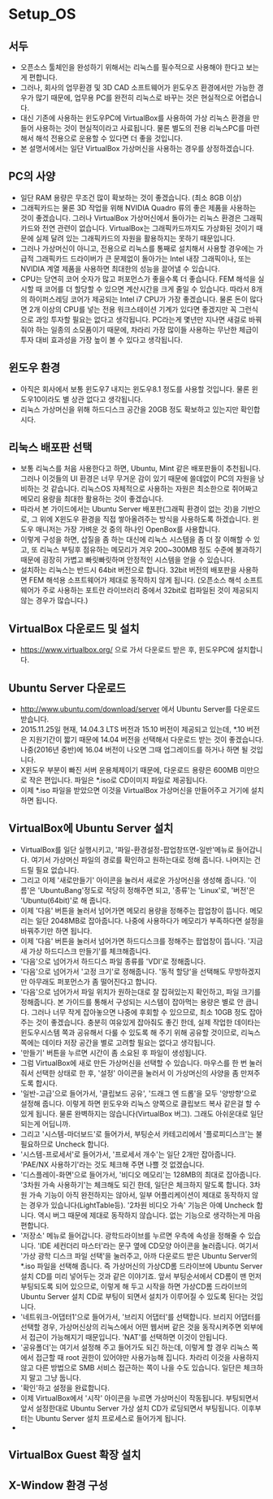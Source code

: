 # Setup_OS

## 서두
* 오픈소스 툴체인을 완성하기 위해서는 리눅스를 필수적으로 사용해야 한다고 보는게 편합니다.
* 그러나, 회사의 업무환경 및 3D CAD 소프트웨어가 윈도우즈 환경에서만 가능한 경우가 많기 때문에, 업무용 PC를 완전히 리눅스로 바꾸는 것은 현실적으로 어렵습니다.
* 대신 기존에 사용하는 윈도우PC에 VirtualBox를 사용하여 가상 리눅스 환경을 만들어 사용하는 것이 현실적이라고 사료됩니다.  물론 별도의 전용 리눅스PC를 마련해서 해석 전용으로 운용할 수 있다면 더 좋을 것입니다.
* 본 설명서에서는 일단 VirtualBox 가상머신을 사용하는 경우를 상정하겠습니다.

## PC의 사양
* 일단 RAM 용량은 무조건 많이 확보하는 것이 좋겠습니다.  (최소 8GB 이상)
* 그래픽카드는 물론 3D 작업을 위해 NVIDIA Quadro 류의 좋은 제품을 사용하는 것이 좋겠습니다.  그러나 VirtualBox 가상머신에서 돌아가는 리눅스 환경은 그래픽카드와 전연 관련이 없습니다.  VirtualBox는 그래픽카드까지도 가상화된 것이기 때문에 실제 달려 있는 그래픽카드의 자원을 활용하지는 못하기 때문입니다.
* 그러나 가상머신이 아니고, 전용으로 리눅스를 통째로 설치해서 사용할 경우에는 가급적 그래픽카드 드라이버가 큰 문제없이 돌아가는 Intel 내장 그래픽이나, 또는 NVIDIA 계열 제품을 사용하면 최대한의 성능을 끌어낼 수 있습니다.
* CPU는 당연히 코어 숫자가 많고 퍼포먼스가 좋을수록 더 좋습니다.  FEM 해석을 실시할 때 코어를 더 할당할 수 있으면 계산시간을 크게 줄일 수 있습니다.  따라서 8개의 하이퍼스레딩 코어가 제공되는 Intel i7 CPU가 가장 좋겠습니다.  물론 돈이 많다면 2개 이상의 CPU를 넣는 전용 워크스테이션 기계가 있다면 좋겠지만 꼭 그런식으로 과잉 투자할 필요는 없다고 생각됩니다.  PC라는게 몇년만 지나면 새걸로 바꿔줘야 하는 일종의 소모품이기 때문에, 차라리 가장 많이들 사용하는 무난한 체급이 투자 대비 효과성을 가장 높이 볼 수 있다고 생각됩니다.

## 윈도우 환경
* 아직은 회사에서 보통 윈도우7 내지는 윈도우8.1 정도를 사용할 것입니다. 물론 윈도우10이라도 별 상관 없다고 생각됩니다.
* 리눅스 가상머신을 위해 하드디스크 공간을 20GB 정도 확보하고 있는지만 확인합시다.

## 리눅스 배포판 선택
* 보통 리눅스를 처음 사용한다고 하면, Ubuntu, Mint 같은 배포판들이 추천됩니다.  그러나 이것들의 UI 환경은 너무 무거운 감이 있기 때문에 쓸데없이 PC의 자원을 낭비하는 것 같습니다.  리눅스OS 자체적으로 사용하는 자원은 최소한으로 쥐어짜고 메모리 용량을 최대한 활용하는 것이 좋겠습니다.
* 따라서 본 가이드에서는 Ubuntu Server 배포판(그래픽 환경이 없는 것)을 기반으로, 그 위에 X윈도우 환경을 직접 쌓아올려주는 방식을 사용하도록 하겠습니다.  윈도우 매니저는 가장 가벼운 것 중의 하나인 OpenBox를 사용합니다.
* 이렇게 구성을 하면, 삽질을 좀 하는 대신에 리눅스 시스템을 좀 더 잘 이해할 수 있고, 또 리눅스 부팅후 점유하는 메모리가 겨우 200~300MB 정도 수준에 불과하기 때문에 굉장히 가볍고 빠릿빠릿하며 안정적인 시스템을 얻을 수 있습니다.
* 설치하는 리눅스는 반드시 64bit 버전으로 합니다.  32bit 버전의 배포판을 사용하면 FEM 해석용 소프트웨어가 제대로 동작하지 않게 됩니다.  (오픈소스 해석 소프트웨어가 주로 사용하는 포트란 라이브러리 중에서 32bit로 컴파일된 것이 제공되지 않는 경우가 많습니다.)

## VirtualBox 다운로드 및 설치
* https://www.virtualbox.org/ 으로 가서 다운로드 받은 후, 윈도우PC에 설치합니다.

## Ubuntu Server 다운로드
* http://www.ubuntu.com/download/server 에서 Ubuntu Server를 다운로드 받습니다.
* 2015.11.25일 현재, 14.04.3 LTS 버전과 15.10 버전이 제공되고 있는데, *.10 버전은 지원기간이 짧기 때문에 14.04 버전을 선택해서 다운로드 받는 것이 좋겠습니다.  나중(2016년 중반)에 16.04 버전이 나오면 그때 업그레이드를 하거나 하면 될 것입니다.
* X윈도우 부분이 빠진 서버 운용체제이기 때문에, 다운로드 용량은 600MB 미만으로 작은 편입니다.  파일은 *.iso로 CD이미지 파일로 제공됩니다.
* 이제 *.iso 파일을 받았으면 이것을 VirtualBox 가상머신을 만들어주고 거기에 설치하면 됩니다.

## VirtualBox에 Ubuntu Server 설치
* VirtualBox를 일단 실행시키고, '파일-환경설정-팝업창뜨면-일반'메뉴로 들어갑니다.  여기서 가상머신 파일의 경로를 확인하고 원하는대로 정해 줍니다.  나머지는 건드릴 필요 없습니다.
* 그리고 이제 '새로만들기' 아이콘을 눌러서 새로운 가상머신을 생성해 줍니다.  '이름'은 'UbuntuBang'정도로 적당히 정해주면 되고, '종류'는 'Linux'로, '버전'은 'Ubuntu(64bit)'로 해 줍니다.
* 이제 '다음' 버튼을 눌러서 넘어가면 메모리 용량을 정해주는 팝업창이 뜹니다.  메모리는 일단 2048MB로 잡아줍니다.  나중에 사용하다가 메모리가 부족하다면 설정을 바꿔주기만 하면 됩니다.
* 이제 '다음' 버튼을 눌러서 넘어가면 하드디스크를 정해주는 팝업창이 뜹니다.  '지금 새 가상 하드디스크 만들기'를 체크해줍니다.
* '다음'으로 넘어가서 하드디스 파일 종류를 'VDI'로 정해줍니다.
* '다음'으로 넘어가서 '고정 크기'로 정해줍니다.  '동적 할당'을 선택해도 무방하겠지만 아무래도 퍼포먼스가 좀 떨어진다고 합니다.
* '다음'으로 넘어가서 파일 위치가 원하는대로 잘 잡혀있는지 확인하고, 파일 크기를 정해줍니다.  본 가이드를 통해서 구성되는 시스템이 잡아먹는 용량은 별로 안 큽니다.  그러나 너무 작게 잡아놓으면 나중에 후회할 수 있으므로, 최소 10GB 정도 잡아주는 것이 좋겠습니다.  충분히 여유있게 잡아줘도 좋긴 한데, 실제 작업한 데이타는 윈도우시스템 쪽과 공유해서 다룰 수 있도록 해 주기 위해 공유할 것이므로, 리눅스 쪽에는 데이타 저장 공간을 별로 고려할 필요는 없다고 생각됩니다.
* '만들기' 버튼을 누르면 시간이 좀 소요된 후 파일이 생성됩니다.
* 그럼 VirtualBox에 새로 만든 가상머신을 선택할 수 있습니다.  마우스를 한 번 눌러줘서 선택한 상태로 한 후, '설정' 아이콘을 눌러서 이 가상머신의 사양을 좀 만져주도록 합시다.
* '일반-고급'으로 들어가서, '클립보드 공유', '드래그 엔 드롭'을 모두 '양방향'으로 설정해 줍니다.  이렇게 하면 윈도우와 리눅스 양쪽으로 클립보드 복사 같은걸 할 수 있게 됩니다.  물론 완벽하지는 않습니다(VirtualBox 버그).  그래도 아쉬운대로 일단 되는게 어딥니까.
* 그리고 '시스템-마더보드'로 들어가서, 부팅순서 카테고리에서 '플로피디스크'는 불필요하므로 Uncheck 합니다.
* '시스템-프로세서'로 들어가서, '프로세서 개수'는 일단 2개만 잡아줍니다.  'PAE/NX 사용하기'라는 것도 체크해 주면 나쁠 것 없겠습니다.
* '디스플레이-화면'으로 들어가서, '비디오 메모리'는 128MB의 최대로 잡아줍니다.  '3차원 가속 사용하기'는 체크해도 되긴 한데, 일단은 체크하지 말도록 합니다.  3차원 가속 기능이 아직 완전하지는 않아서, 일부 어플리케이션이 제대로 동작하지 않는 경우가 있습니다(LightTable등).  '2차원 비디오 가속' 기능은 아예 Uncheck 합니다.  역시 버그 때문에 제대로 동작하지 않습니다.  없는 기능으로 생각하는게 마음 편합니다.
* '저장소' 메뉴로 들어갑니다.  광학드라이브를 누르면 우측에 속성을 정해줄 수 있습니다.  'IDE 세컨더리 마스터'라는 문구 옆에 CD모양 아이콘을 눌러줍니다.  여기서 '가상 광학 디스크 파일 선택'을 눌러주고, 아까 다운로드 받은 Ubuntu Server의 *.iso 파일을 선택해 줍니다.  즉 가상머신의 가상CD롬 드라이브에 Ubuntu Server 설치 CD를 미리 넣어두는 것과 같은 이야기죠.  앞서 부팅순서에서 CD롬이 맨 먼저 부팅되도록 되어 있으므로, 이렇게 해 두고 시작을 하면 가상CD롬 드라이브의 Ubuntu Server 설치 CD로 부팅이 되면서 설치가 이루어질 수 있도록 된다는 것입니다.
* '네트워크-어댑터1'으로 들어가서, '브리지 어댑터'를 선택합니다.  브리지 어댑터를 선택할 경우, 가상머신상의 리눅스에서 어떤 웹서버 같은 것을 동작시켜주면 외부에서 접근이 가능해지기 때문입니다.  'NAT'를 선택하면 이것이 안됩니다.
* '공유폴더'는 여기서 설정해 주고 들어가도 되긴 하는데, 이렇게 할 경우 리눅스 쪽에서 접근할 때 root 권한이 있어야만 사용가능해 집니다.  차라리 이것을 사용하지 않고 다른 방법으로 SMB 서비스 접근하는 쪽이 나을 수도 있습니다.  일단은 체크하지 말고 그냥 둡니다.
* '확인'하고 설정을 완료합니다.
* 이제 VirtualBox에서 '시작' 아이콘을 누르면 가상머신이 작동됩니다.  부팅되면서 앞서 설정한대로 Ubuntu Server 가상 설치 CD가 로딩되면서 부팅됩니다.  이후부터는 Ubuntu Server 설치 프로세스로 들어가게 됩니다.
*


## VirtualBox Guest 확장 설치

## X-Window 환경 구성





